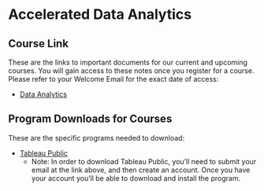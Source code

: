 # Accelerated Data Analytics

## Course Link
These are the links to important documents for our current and upcoming courses. You will gain access to these notes once you register for a course. Please refer to your Welcome Email for the exact date of access:

- [Data Analytics](https://github.com/HackerYou/con-ed-data-foundations)

## Program Downloads for Courses

These are the specific programs needed to download:

- [Tableau Public](https://public.tableau.com/en-us/s/)
  - Note: In order to download Tableau Public, you’ll need to submit your email at the link above, and then create an account. Once you have your account you’ll be able to download and install the program.

